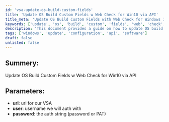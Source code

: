 ```yaml
---
id: 'vsa-update-os-build-custom-fields'
title: 'Update OS Build Custom Fields w Web Check for Win10 via API'
title_meta: 'Update OS Build Custom Fields with Web Check for Windows 10 via API'
keywords: ['update', 'os', 'build', 'custom', 'fields', 'web', 'check', 'win10', 'api']
description: 'This document provides a guide on how to update OS build custom fields for Windows 10 using a web check via API. It covers the necessary parameters such as URL, username, and authentication method required for the process.'
tags: ['windows', 'update', 'configuration', 'api', 'software']
draft: false
unlisted: false
---
```

## Summery:

Update OS Build Custom Fields w Web Check for Win10 via API

## Parameters:

- **url**: url for our VSA  
- **user**: username we will auth with  
- **password**: the auth string (password or PAT)  


